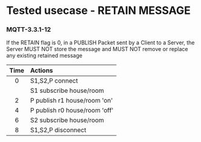 # Tested usecase - RETAIN MESSAGE
### MQTT-3.3.1-12
If the RETAIN flag is 0, in a PUBLISH Packet sent by a Client to a Server, the 
Server MUST NOT store the message and MUST NOT remove or replace any existing 
retained message 


|Time   | Actions
|:--:   | :--
|0      | S1,S2,P connect
|       | S1 subscribe house/room
|2      | P publish r1 house/room 'on'
|4      | P publish r0 house/room 'off'
|6      | S2 subscribe house/room
|8      | S1,S2,P disconnect